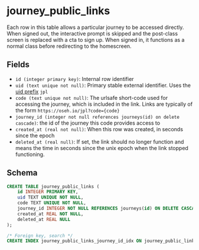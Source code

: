 # journey_public_links

Each row in this table allows a particular journey to be accessed directly. When
signed out, the interactive prompt is skipped and the post-class screen is
replaced with a cta to sign up. When signed in, it functions as a normal class
before redirecting to the homescreen.

## Fields

- `id (integer primary key)`: Internal row identifier
- `uid (text unique not null)`: Primary stable external identifier. Uses the
  [uid prefix](../uid_prefixes.md) `jpl`
- `code (text unique not null)`: The urlsafe short-code used for accessing
  the journey, which is included in the link. Links are typically of the form
  `https://oseh.io/jpl?code={code}`
- `journey_id (integer not null references journeys(id) on delete cascade)`: the
  id of the journey this code provides access to
- `created_at (real not null)`: When this row was created, in seconds since the epoch
- `deleted_at (real null)`: If set, the link should no longer function and means the
  time in seconds since the unix epoch when the link stopped functioning.

## Schema

```sql
CREATE TABLE journey_public_links (
    id INTEGER PRIMARY KEY,
    uid TEXT UNIQUE NOT NULL,
    code TEXT UNIQUE NOT NULL,
    journey_id INTEGER NOT NULL REFERENCES journeys(id) ON DELETE CASCADE,
    created_at REAL NOT NULL,
    deleted_at REAL NULL
);

/* Foreign key, search */
CREATE INDEX journey_public_links_journey_id_idx ON journey_public_links(journey_id);
```
